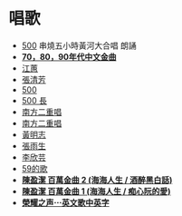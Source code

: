 # 唱歌

- [500](https://www.youtube.com/watch?v=SR0aN_neEu8) 串燒五小時黃河大合唱 朗誦
- **[70，80，90年代中文金曲](https://www.youtube.com/watch?v=SeHX8ouNd8M&list=PLs0f33xP-UqN7BNN0UubtPspGSzOd6Ejg)**
- [江蕙](https://www.youtube.com/playlist?list=PL9P9juNnx4d5EyHpjTyWhU5iQY4_9uP-I)
- [張清芳](https://www.youtube.com/playlist?list=PL9P9juNnx4d4ArLIDpu2wp9nZjuvS0keT)
- [500](https://www.youtube.com/playlist?list=PL9P9juNnx4d7dk3BVWiJ35dOq9r5y96mX)
- [500 長](https://www.youtube.com/playlist?list=PL9P9juNnx4d74yOBe3IkiejLrKku3V1nE)
- [南方二重唱](https://www.youtube.com/watch?v=MHhNlHBZoVw)
- [南方二重唱](https://www.youtube.com/playlist?list=PL9P9juNnx4d6z8TU2dEtpyQbaF7lOyGZn)
- [黃明志](https://www.youtube.com/playlist?list=PL9P9juNnx4d7C2kIlUu8nKR8EUzcQh9qL)
- [張雨生](https://www.youtube.com/playlist?list=PL9P9juNnx4d6EAl1Rsm0EwoU91W9EwZW5)
- [李欣芸](https://www.youtube.com/playlist?list=PL9P9juNnx4d5FXANvJRLmyDSYJ6WX8j08)
- [59的歌](https://www.youtube.com/playlist?list=PL9P9juNnx4d4NwgmL5NKgVXrJ1BQFn8qW)
- **[陳盈潔 百萬金曲 2 (海海人生 / 酒醉黑白話)](https://www.youtube.com/watch?v=7FBQ27EdDQ4&list=OLAK5uy_mkQyZi4Tu4RsLrtZZs9EIeoM9ueu6Mxsk)**
- **[陳盈潔 百萬金曲 1 (海海人生 / 痴心阮的愛)](https://www.youtube.com/watch?v=AyH8yjY1tkg&list=OLAK5uy_lKDU0u6LMGsyZ4GCDxQr3nOzA9KcEsEk4)**
- **[榮耀之声⋯英文歌中英字](https://www.youtube.com/watch?v=OGLN2IgcNCU&list=PLGGnI-RLEJ8wTIIYur6HqVC0pV_f3S5PI)**